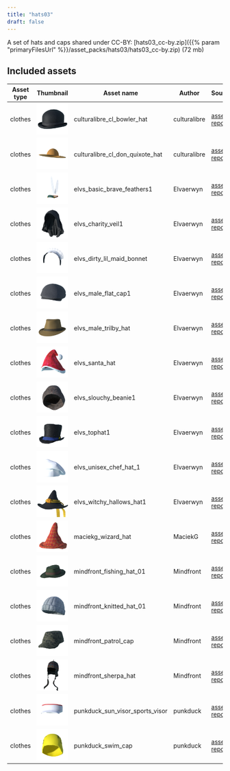 ```yaml
---
title: "hats03"
draft: false
---
```


A set of hats and caps shared under CC-BY: [hats03_cc-by.zip]({{% param "primaryFilesUrl" %}}/asset_packs/hats03/hats03_cc-by.zip) (72 mb)


## Included assets

| Asset type | Thumbnail | Asset name | Author | Source | License |
| ---------- | --------- | ---------- | ------ | ------ | ------- |
| clothes | ![culturalibre_cl_bowler_hat.png](culturalibre_cl_bowler_hat.png) | culturalibre_cl_bowler_hat | culturalibre | [asset repo](http://www.makehumancommunity.org/node/3089) | CC-BY |
| clothes | ![culturalibre_cl_don_quixote_hat.png](culturalibre_cl_don_quixote_hat.png) | culturalibre_cl_don_quixote_hat | culturalibre | [asset repo](http://www.makehumancommunity.org/node/3037) | CC-BY |
| clothes | ![elvs_basic_brave_feathers1.png](elvs_basic_brave_feathers1.png) | elvs_basic_brave_feathers1 | Elvaerwyn | [asset repo](http://www.makehumancommunity.org/node/1312) | CC-BY |
| clothes | ![elvs_charity_veil1.png](elvs_charity_veil1.png) | elvs_charity_veil1 | Elvaerwyn | [asset repo](http://www.makehumancommunity.org/node/2610) | CC-BY |
| clothes | ![elvs_dirty_lil_maid_bonnet.png](elvs_dirty_lil_maid_bonnet.png) | elvs_dirty_lil_maid_bonnet | Elvaerwyn | [asset repo](http://www.makehumancommunity.org/node/1575) | CC-BY |
| clothes | ![elvs_male_flat_cap1.png](elvs_male_flat_cap1.png) | elvs_male_flat_cap1 | Elvaerwyn | [asset repo](http://www.makehumancommunity.org/node/1814) | CC-BY |
| clothes | ![elvs_male_trilby_hat.png](elvs_male_trilby_hat.png) | elvs_male_trilby_hat | Elvaerwyn | [asset repo](http://www.makehumancommunity.org/node/1413) | CC-BY |
| clothes | ![elvs_santa_hat.png](elvs_santa_hat.png) | elvs_santa_hat | Elvaerwyn | [asset repo](http://www.makehumancommunity.org/node/1273) | CC-BY |
| clothes | ![elvs_slouchy_beanie1.png](elvs_slouchy_beanie1.png) | elvs_slouchy_beanie1 | Elvaerwyn | [asset repo](http://www.makehumancommunity.org/node/2088) | CC-BY |
| clothes | ![elvs_tophat1.png](elvs_tophat1.png) | elvs_tophat1 | Elvaerwyn | [asset repo](http://www.makehumancommunity.org/node/1360) | CC-BY |
| clothes | ![elvs_unisex_chef_hat_1.png](elvs_unisex_chef_hat_1.png) | elvs_unisex_chef_hat_1 | Elvaerwyn | [asset repo](http://www.makehumancommunity.org/node/2967) | CC-BY |
| clothes | ![elvs_witchy_hallows_hat1.png](elvs_witchy_hallows_hat1.png) | elvs_witchy_hallows_hat1 | Elvaerwyn | [asset repo](http://www.makehumancommunity.org/node/1708) | CC-BY |
| clothes | ![maciekg_wizard_hat.png](maciekg_wizard_hat.png) | maciekg_wizard_hat | MaciekG | [asset repo](http://www.makehumancommunity.org/node/1481) | CC-BY |
| clothes | ![mindfront_fishing_hat_01.png](mindfront_fishing_hat_01.png) | mindfront_fishing_hat_01 | Mindfront | [asset repo](http://www.makehumancommunity.org/node/337) | CC-BY |
| clothes | ![mindfront_knitted_hat_01.png](mindfront_knitted_hat_01.png) | mindfront_knitted_hat_01 | Mindfront | [asset repo](http://www.makehumancommunity.org/node/745) | CC-BY |
| clothes | ![mindfront_patrol_cap.png](mindfront_patrol_cap.png) | mindfront_patrol_cap | Mindfront | [asset repo](http://www.makehumancommunity.org/node/841) | CC-BY |
| clothes | ![mindfront_sherpa_hat.png](mindfront_sherpa_hat.png) | mindfront_sherpa_hat | Mindfront | [asset repo](http://www.makehumancommunity.org/node/3172) | CC-BY |
| clothes | ![punkduck_sun_visor_sports_visor.png](punkduck_sun_visor_sports_visor.png) | punkduck_sun_visor_sports_visor | punkduck | [asset repo](http://www.makehumancommunity.org/node/694) | CC-BY |
| clothes | ![punkduck_swim_cap.png](punkduck_swim_cap.png) | punkduck_swim_cap | punkduck | [asset repo](http://www.makehumancommunity.org/node/663) | CC-BY |
